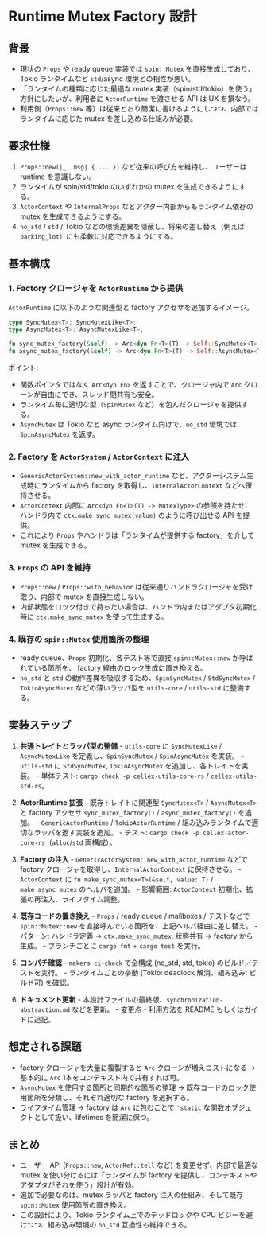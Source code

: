 # Runtime Mutex Factory 設計

## 背景

- 現状の `Props` や ready queue 実装では `spin::Mutex` を直接生成しており、Tokio ランタイムなど `std`/async 環境との相性が悪い。
- 「ランタイムの種類に応じた最適な mutex 実装（spin/std/tokio）を使う」方針にしたいが、利用者に `ActorRuntime` を渡させる API は UX を損なう。
- 利用側（`Props::new` 等）は従来どおり簡潔に書けるようにしつつ、内部ではランタイムに応じた mutex を差し込める仕組みが必要。

## 要求仕様

1. `Props::new(|_, msg| { ... })` など従来の呼び方を維持し、ユーザーは runtime を意識しない。
2. ランタイムが spin/std/tokio のいずれかの mutex を生成できるようにする。
3. `ActorContext` や `InternalProps` などアクター内部からもランタイム依存の mutex を生成できるようにする。
4. `no_std` / `std` / Tokio などの環境差異を隠蔽し、将来の差し替え（例えば `parking_lot`）にも柔軟に対応できるようにする。

## 基本構成

### 1. Factory クロージャを `ActorRuntime` から提供

`ActorRuntime` に以下のような関連型と factory アクセサを追加するイメージ。

```rust
type SyncMutex<T>: SyncMutexLike<T>;
type AsyncMutex<T>: AsyncMutexLike<T>;

fn sync_mutex_factory(&self) -> Arc<dyn Fn<T>(T) -> Self::SyncMutex<T> + Send + Sync>;
fn async_mutex_factory(&self) -> Arc<dyn Fn<T>(T) -> Self::AsyncMutex<T> + Send + Sync>;
```

ポイント:
- 関数ポインタではなく `Arc<dyn Fn>` を返すことで、クロージャ内で `Arc` クローンが自由にでき、スレッド間共有も安全。
- ランタイム毎に適切な型（`SpinMutex` など）を包んだクロージャを提供する。
- `AsyncMutex` は Tokio など async ランタイム向けで、`no_std` 環境では `SpinAsyncMutex` を返す。

### 2. Factory を `ActorSystem` / `ActorContext` に注入

- `GenericActorSystem::new_with_actor_runtime` など、アクターシステム生成時にランタイムから factory を取得し、`InternalActorContext` などへ保持させる。
- `ActorContext` 内部に `Arc<dyn Fn<T>(T) -> MutexType>` の参照を持たせ、ハンドラ内で `ctx.make_sync_mutex(value)` のように呼び出せる API を提供。
- これにより `Props` やハンドラは「ランタイムが提供する factory」を介して mutex を生成できる。

### 3. `Props` の API を維持

- `Props::new` / `Props::with_behavior` は従来通りハンドラクロージャを受け取り、内部で mutex を直接生成しない。
- 内部状態をロック付きで持ちたい場合は、ハンドラ内またはアダプタ初期化時に `ctx.make_sync_mutex` を使って生成する。

### 4. 既存の `spin::Mutex` 使用箇所の整理

- ready queue、`Props` 初期化、各テスト等で直接 `spin::Mutex::new` が呼ばれている箇所を、 factory 経由のロック生成に置き換える。
- `no_std` と `std` の動作差異を吸収するため、`SpinSyncMutex` / `StdSyncMutex` / `TokioAsyncMutex` などの薄いラッパ型を `utils-core` / `utils-std` に整備する。

## 実装ステップ

1. **共通トレイトとラッパ型の整備**     - `utils-core` に `SyncMutexLike` / `AsyncMutexLike` を定義し、`SpinSyncMutex` / `SpinAsyncMutex` を実装。     - `utils-std` に `StdSyncMutex`, `TokioAsyncMutex` を追加し、各トレイトを実装。     - 単体テスト: `cargo check -p cellex-utils-core-rs` / `cellex-utils-std-rs`。

2. **ActorRuntime 拡張**     - 既存トレイトに関連型 `SyncMutex<T>` / `AsyncMutex<T>` と factory アクセサ `sync_mutex_factory()` / `async_mutex_factory()` を追加。     - `GenericActorRuntime` / `TokioActorRuntime` / 組み込みランタイムで適切なラッパを返す実装を追加。     - テスト: `cargo check -p cellex-actor-core-rs`（`alloc`/`std` 両構成）。

3. **Factory の注入**     - `GenericActorSystem::new_with_actor_runtime` などで factory クロージャを取得し、`InternalActorContext` に保持させる。     - `ActorContext` に `fn make_sync_mutex<T>(&self, value: T)` / `make_async_mutex` のヘルパを追加。     - 影響範囲: `ActorContext` 初期化、拡張の再注入、ライフタイム調整。

4. **既存コードの置き換え**     - `Props` / ready queue / mailboxes / テストなどで `spin::Mutex::new` を直接呼んでいる箇所を、上記ヘルパ経由に差し替え。     - パターン: ハンドラ定義 → `ctx.make_sync_mutex`, 状態共有 → factory から生成。     - ブランチごとに `cargo fmt` + `cargo test` を実行。

5. **コンパチ確認**     - `makers ci-check` で全構成 (no_std, std, tokio) のビルド／テストを実行。     - ランタイムごとの挙動 (Tokio: deadlock 解消、組み込み: ビルド可) を確認。

6. **ドキュメント更新**     - 本設計ファイルの最終版、`synchronization-abstraction.md` などを更新。     - 変更点・利用方法を README もしくはガイドに追記。

## 想定される課題

- factory クロージャを大量に複製すると `Arc` クローンが増えコストになる → 基本的に `Arc` 1本をコンテキスト内で共有すれば可。
- `AsyncMutex` を使用する箇所と同期的な箇所の整理 → 既存コードのロック使用箇所を分類し、それぞれ適切な factory を選択する。
- ライフタイム管理 → factory は `Arc` に包むことで `'static` な関数オブジェクトとして扱い、lifetimes を簡潔に保つ。

## まとめ

- ユーザー API (`Props::new`, `ActorRef::tell` など) を変更せず、内部で最適な mutex を使い分けるには「ランタイムが factory を提供し、コンテキストやアダプタがそれを使う」設計が有効。
- 追加で必要なのは、mutex ラッパと factory 注入の仕組み、そして既存 `spin::Mutex` 使用箇所の置き換え。
- この設計により、Tokio ランタイム上でのデッドロックや CPU ビジーを避けつつ、組み込み環境の `no_std` 互換性も維持できる。
